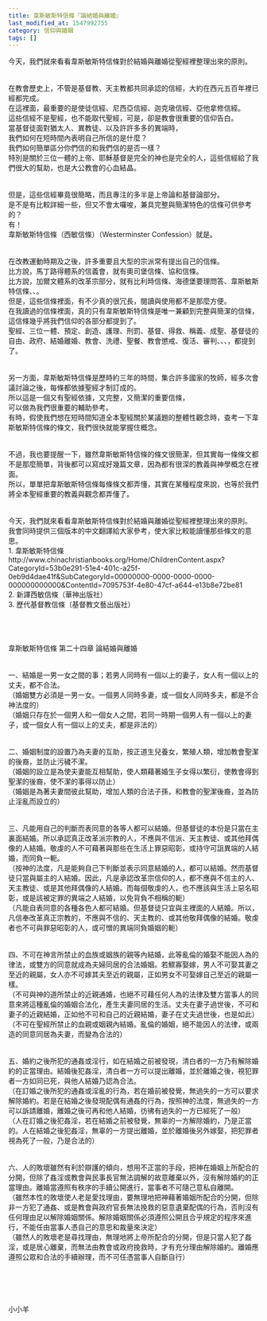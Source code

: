 ```yaml
---
title: 韋斯敏斯特信條『論結婚與離婚』
last_modified_at: 1547992755
category: 信仰與婚姻
tags: []
---
```


<p>今天，我們就來看看韋斯敏斯特信條對於結婚與離婚從聖經裡整理出來的原則。<!--more--><br/><br/><br/>在教會歷史上，不管是基督教、天主教都共同承認的信經，大約在西元五百年裡已經都完成。<br/>在這裡面，最重要的是使徒信經、尼西亞信經、迦克墩信經、亞他拿修信經。<br/>這些信經不是聖經，也不能取代聖經，可是，卻是教會很重要的信仰告白。<br/>當基督徒面對猶太人、異教徒、以及許許多多的異端時，<br/>我們如何在短時間內表明自己所信的是什麼？<br/>我們如何簡單區分你們信的和我們信的是否一樣？<br/>特別是關於三位一體的上帝、耶穌基督是完全的神也是完全的人，這些信經給了我們很大的幫助，也是大公教會的心血結晶。<br/><br/><br/>但是，這些信經畢竟很簡略，而且專注的多半是上帝論和基督論部分。<br/>是不是有比較詳細一些，但又不會太囉唆，兼具完整與簡潔特色的信條可供參考的？<br/>有！<br/>韋斯敏斯特信條（西敏信條）（Westerminster Confession）就是。<br/><br/><br/>在改教運動時期及之後，許多重要且大型的宗派常有提出自己的信條。<br/>比方說，馬丁路得體系的信義會，就有奧司堡信條、協和信條。<br/>比方說，加爾文體系的改革宗部分，就有比利時信條、海德堡要理問答、韋斯敏斯特信條、、。<br/>但是，這些信條裡面，有不少真的很冗長，閱讀與使用都不是那麼方便。<br/>在我讀過的信條裡面，真的只有韋斯敏斯特信條是唯一兼顧到完整與簡潔的信條，這信條幾乎將我們信仰的各部分都提到了。<br/>聖經、三位一體、預定、創造、護理、刑罰、基督、得救、稱義、成聖、基督徒的自由、政府、結婚離婚、教會、洗禮、聖餐、教會懲戒、復活、審判、、、，都提到了。<br/><br/><br/>另一方面，韋斯敏斯特信條是歷時約三年的時間，集合許多國家的牧師，經多次會議討論之後，每條都依據聖經才制訂成的。<br/>所以這是一個又有聖經依據，又完整，又簡潔的重要信條，<br/>可以做為我們很重要的輔助參考。<br/>有時，假使我們想在短時間知道全本聖經關於某議題的整體性觀念時，查考一下韋斯敏斯特信條的條文，我們很快就能掌握住概念。<br/><br/><br/>不過，我也要提醒一下，雖然韋斯敏斯特信條的條文很簡潔，但其實每一條條文都不是那麼簡單，背後都可以寫成好幾篇文章，因為都有很深的教義與神學概念在裡面。<br/>所以，單單把韋斯敏斯特信條每條條文都弄懂，其實在某種程度來說，也等於我們將全本聖經重要的教義與觀念都弄懂了。<br/><br/><br/>今天，我們就來看看韋斯敏斯特信條對於結婚與離婚從聖經裡整理出來的原則。<br/>我會同時提供三個版本的中文翻譯給大家參考，使大家比較能讀懂那些條文的意思。<br/>1.	韋斯敏斯特信條<br/>http://www.chinachristianbooks.org/Home/ChildrenContent.aspx?CategoryId=53b0e291-51e4-401c-a25f-0eb9d4dae41f&amp;SubCategoryId=00000000-0000-0000-0000-000000000000&amp;ContentId=7095753f-4e80-47cf-a644-e13b8e72be81<br/>2.	新譯西敏信條（華神出版社）<br/>3.	歷代基督教信條（基督教文藝出版社）<br/><br/><br/><br/><br/>韋斯敏斯特信條  第二十四章  論結婚與離婚<br/><br/><br/>一、結婚是一男一女之間的事；若男人同時有一個以上的妻子，女人有一個以上的丈夫，都不合法。<br/>（婚姻雙方必須是一男一女。一個男人同時多妻，或一個女人同時多夫，都是不合神法度的）<br/>（婚姻只存在於一個男人和一個女人之間，若同一時期一個男人有一個以上的妻子，或一個女人有一個以上的丈夫，都是非法的）<br/><br/><br/>二、婚姻制度的設置乃為夫妻的互助，按正道生兒養女，繁殖人類，增加教會聖潔的後裔，並防止污穢不潔。<br/>（婚姻的設立是為使夫妻能互相幫助，使人類藉著婚生子女得以繁衍，使教會得到聖潔的後裔，使不潔的事得以防止）<br/>（婚姻是為著夫妻間彼此幫助，增加人類的合法子孫，和教會的聖潔後裔，並為防止淫亂而設立的）<br/><br/><br/>三、凡能用自己的判斷而表同意的各等人都可以結婚。但基督徒的本份是只當在主裏面結婚。所以承認真正改革派宗教的人，不應與不信派、天主教徒、或其他拜偶像的人結婚。敬虔的人不可藉著與那些在生活上罪惡昭彰，或持守可詛異端的人結婚，而同負一軛。<br/>（按神的法度，凡是能夠自己下判斷並表示同意結婚的人，都可以結婚。然而基督徒只當與屬主的人結婚。因此，凡是承認改革宗信仰的人，都不應與不信主的人、天主教徒、或是其他拜偶像的人結婚。而每個敬虔的人，也不應該與生活上惡名昭彰，或是該被定罪的異端之人結婚，以免背負不相稱的軛）<br/>（凡能自表同意的各種各色人都可結婚。但基督徒只宜與主裡面的人結婚。所以，凡信奉改革真正宗教的，不應與不信的、天主教的、或其他敬拜偶像的結婚。敬虔者也不可與罪惡昭彰的人，或可憎的異端同負婚姻的軛）<br/><br/><br/>四、不可在神言所禁止的血族或姻族的親等內結婚，此等亂倫的婚娶不能因人為的律法，或雙方的同意就成為夫婦同居的合法婚姻。若鰥寡娶嫁，男人不可娶其妻之至近的親屬，女人亦不可嫁其夫至近的親屬，正如男女不可娶嫁自己至近的親屬一樣。<br/>（不可與神的道所禁止的近親通婚，也絕不可藉任何人為的法律及雙方當事人的同意來將這種亂倫的婚姻合法化，產生夫妻同居的生活。丈夫在妻子過世後，不可和妻子的近親結婚，正如他不可和自己的近親結婚，妻子在丈夫過世後，也是如此）<br/>（不可在聖經所禁止的血親或姻親內結婚。亂倫的婚姻，絕不能因人的法律，或兩造的同意同居為夫妻，而變為合法的）<br/><br/><br/>五、婚約之後所犯的通姦或淫行，如在結婚之前被發現，清白者的一方乃有解除婚約的正當理由。結婚後犯姦淫，清白者一方可以提出離婚，並於離婚之後，視犯罪者一方如同已死，與他人結婚乃認為合法。<br/>（在訂婚之後所犯的通姦或淫亂的行為，若在婚前被發覺，無過失的一方可以要求解除婚約。若是在結婚之後發現配偶有通姦的行為，按照神的法度，無過失的一方可以訴請離婚，離婚之後可再和他人結婚，彷彿有過失的一方已經死了一般）<br/>（人在訂婚之後犯姦淫，若在結婚之前被發覺，無辜的一方解除婚約，乃是正當的。人在結婚之後犯姦淫，無辜的一方提出離婚，並於離婚後另外嫁娶，把犯罪者視為死了一般，乃是合法的）<br/><br/><br/>六、人的敗壞雖然有利於辯護的傾向，想用不正當的手段，把神在婚姻上所配合的分開，但除了姦淫或教會與民事長官無法調解的故意離棄以外，沒有解除婚約的正當理由。離婚當遵照有秩序的手續公開進行，當事者不可隨己意私自離開。 <br/>（雖然本性的敗壞使人老是愛找理由，要無理地把神藉著婚姻所配合的分開，但除非一方犯了通姦、或是教會與政府官長無法挽救的惡意遺棄配偶的行為，否則沒有任何理由足以解除婚姻關係。解除婚姻關係必須遵照公開且合乎規定的程序來進行，不能任由當事人憑自己的意思和裁量來決定）<br/>（雖然人的敗壞老是尋找理由，無理地將上帝所配合的分開，但是只當人犯了姦淫，或是居心離棄，而無法由教會或政府挽救時，才有充分理由解除婚約。離婚應遵照公眾和合法的手續辦理，而不可任憑當事人自斷自行）<br/><br/><br/><br/><br/><br/>小小羊</p>